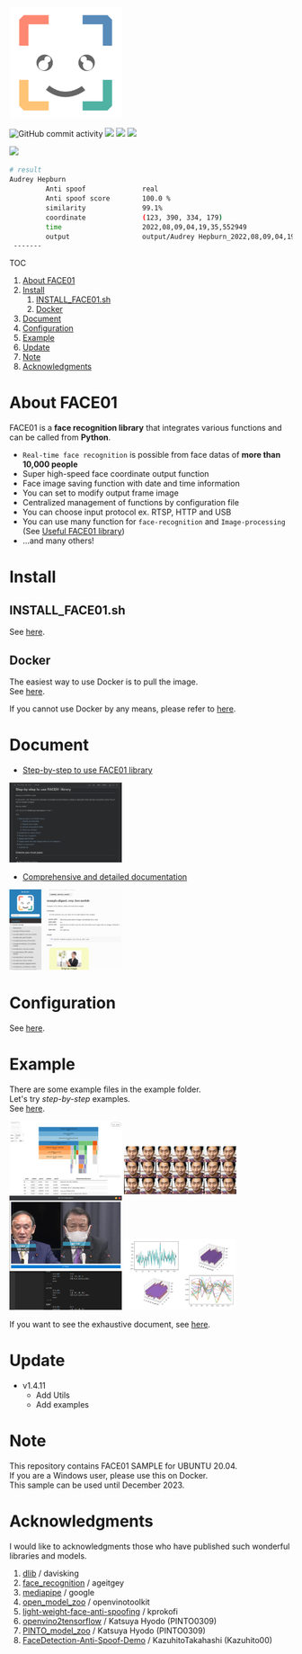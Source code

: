 <img src="https://raw.githubusercontent.com/yKesamaru/FACE01_SAMPLE/master/images/g1320.png" width="200px">

![GitHub commit activity](https://img.shields.io/github/commit-activity/y/yKesamaru/FACE01_SAMPLE) ![](https://img.shields.io/badge/Release-v1.4.11-blue) ![](https://img.shields.io/badge/Python-%3E%3D3.8-blue) ![](https://img.shields.io/github/deployments/yKesamaru/FACE01_SAMPLE/github-pages)

![](https://github.com/yKesamaru/FACE01_SAMPLE/blob/master/docs/img/ROMAN_HOLIDAY.GIF?raw=true)

```bash
# result
Audrey Hepburn 
         Anti spoof              real 
         Anti spoof score        100.0 %
         similarity              99.1% 
         coordinate              (123, 390, 334, 179) 
         time                    2022,08,09,04,19,35,552949 
         output                  output/Audrey Hepburn_2022,08,09,04,19,35,556237_0.39.png 
 -------
 ```

TOC
1. [About FACE01](#about-face01)
2. [Install](#install)
   1. [INSTALL\_FACE01.sh](#install_face01sh)
   2. [Docker](#docker)
3. [Document](#document)
4. [Configuration](#configuration)
5. [Example](#example)
6. [Update](#update)
7. [Note](#note)
8. [Acknowledgments](#acknowledgments)

# About FACE01
FACE01 is a **face recognition library** that integrates various functions and can be called from **Python**.


- `Real-time face recognition` is possible from face datas of **more than 10,000 people**
- Super high-speed face coordinate output function
- Face image saving function with date and time information
- You can set to modify output frame image
- Centralized management of functions by configuration file
- You can choose input protocol ex. RTSP, HTTP and USB
- You can use many function for `face-recognition` and `Image-processing` (See [Useful FACE01 library](https://ykesamaru.github.io/FACE01_SAMPLE/))
- ...and many others!

# Install
## INSTALL_FACE01.sh
See [here](docs/Installation.md).
## Docker
The easiest way to use Docker is to pull the image.  
See [here](docs/docker.md).

If you cannot use Docker by any means, please refer to [here](docs/Installation.md).

# Document
- [Step-by-step to use FACE01 library](https://github.com/yKesamaru/FACE01_SAMPLE/blob/master/docs/example_doc.md#step-by-step-to-use-face01-library)
<img src="docs/img/step-by-step.png" width="200px" >

- [Comprehensive and detailed documentation](https://ykesamaru.github.io/FACE01_SAMPLE/index.html)
<img src="docs/img/document.png" width="200px" >

# Configuration
See [here](docs/config_ini.md).


# Example
There are some example files in the example folder.  
Let's try *step-by-step* examples.  
See [here](docs/example_doc.md).

<div>
<img src="docs/img/benchmark_GUI.png" width="200px" >
<img src="docs/img/distort_barrel.png" width="200px" >
<img src="docs/img/benchmark_GUI_window.png" width="200px" >
<img src="docs/img/20_times.png" width="200px" >
</div>

If you want to see the exhaustive document, see [here](https://ykesamaru.github.io/FACE01_SAMPLE/).


# Update
- v1.4.11
  - Add Utils
  - Add examples


# Note
This repository contains FACE01 SAMPLE for UBUNTU 20.04.  
If you are a Windows user, please use this on Docker.  
This sample can be used until December 2023.  


# Acknowledgments
I would like to acknowledgments those who have published such wonderful libraries and models.  
1. [dlib](https://github.com/davisking/dlib) /  davisking
2. [face_recognition](https://github.com/ageitgey/face_recognition) /  ageitgey
3. [mediapipe](https://github.com/google/mediapipe) / google
4. [open_model_zoo](https://github.com/openvinotoolkit/open_model_zoo/tree/master/models/public/anti-spoof-mn3) /  openvinotoolkit
5. [light-weight-face-anti-spoofing](https://github.com/kprokofi/light-weight-face-anti-spoofing) /  kprokofi
6. [openvino2tensorflow](https://github.com/PINTO0309/openvino2tensorflow) / Katsuya Hyodo (PINTO0309)
7. [PINTO_model_zoo](https://github.com/PINTO0309/PINTO_model_zoo/tree/main/191_anti-spoof-mn3) / Katsuya Hyodo (PINTO0309)
8. [FaceDetection-Anti-Spoof-Demo](https://github.com/Kazuhito00/FaceDetection-Anti-Spoof-Demo) / KazuhitoTakahashi (Kazuhito00)